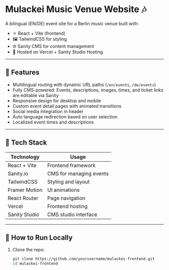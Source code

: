 # Mulackei Music Venue Website 🎶

A bilingual (EN/DE) event site for a Berlin music venue built with:

- ⚛️ React + Vite (frontend)
- 🖼️ TailwindCSS for styling
- 🌐 Sanity CMS for content management
- 🚀 Hosted on Vercel + Sanity Studio Hosting

---

## 🧠 Features

- Multilingual routing with dynamic URL paths (`/en/events`, `/de/events`)
- Fully CMS-powered: Events, descriptions, images, times, and ticket links are editable via Sanity
- Responsive design for desktop and mobile
- Custom event detail pages with animated transitions
- Social media integration in header
- Auto language redirection based on user selection
- Localized event times and descriptions

---

## 🔧 Tech Stack

| Technology | Usage |
|-----------|-------|
| React + Vite | Frontend framework |
| Sanity.io | CMS for managing events |
| TailwindCSS | Styling and layout |
| Framer Motion | UI animations |
| React Router | Page navigation |
| Vercel | Frontend hosting |
| Sanity Studio | CMS studio interface |

---

## 🚀 How to Run Locally

1. Clone the repo:
   ```bash
   git clone https://github.com/yourusername/mulackei-frontend.git
   cd mulackei-frontend